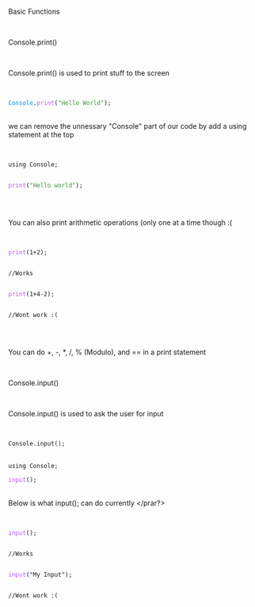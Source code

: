 <head>

<link rel="stylesheet" type="text/css" href="https://mervinpais.github.io/Easy14_Programing_language/style.css">

</head>

<body class="dark_body">

<head1> Basic Functions </head1>

<br>

<head3> Console.print() </head3>

<br>

<para>Console.print() is used to print stuff to the screen</para>

<br>

<div class="code">
<code class="language-csharp">
<a style="color: #0092fa;">Console</a>.<a style="color: #bc57ff;">print</a>(<a style="color: #409438;">"Hello World"</a>);
</code>
</div>

<br>

<para> we can remove the unnessary "Console" part of our code by add a using statement at the top </para>

<br>

<div class="code">
<code class="language-csharp">
using Console;
<br>
<a style="color: #bc57ff;">print</a>(<a style="color: #409438;">"Hello world"</a>);
<br>
</code>
</div>

<br>

<para> You can also print arithmetic operations (only one at a time though :( </para>

<br>

<div class="code">
<code class="language-csharp">
<a style="color: #bc57ff;">print</a>(1+2);
<br>
//Works
<br>
<a style="color: #bc57ff;">print</a>(1+4-2);
<br>
//Wont work :(
<br>
</code>
</div>

<br>

<para> You can do +, -, *, /, % (Modulo), and == in a print statement </para>

<br>

<head3> Console.input() </head3>

<br>

<para> Console.input() is used to ask the user for input </para>

<br>

<div class="code">
<code class="language-csharp">
Console.input();
</code>
</div>

<br>

<div class="code">
<code class="language-csharp">
using Console;
</code>
</div>

<div class="code">
<code class="language-csharp">
<a style="color: #bc57ff;">input</a>();
</code>
</div>

<br>

<para> Below is what input(); can do currently </prar?>

<br>

<div class="code">
<code class="language-csharp">
<a style="color: #bc57ff;">input</a>();
<br>
//Works
<br>
<a style="color: #bc57ff;">input</a>("My Input");
<br>
//Wont work :(
<br>
</code>
</div>

<br>

</body>
